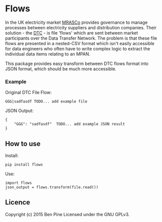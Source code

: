 # Flows

In the UK electricity market [MRASCo](https://www.mrasco.com/) provides governance to manage processes between electricity suppliers and distribution companies. Their solution - the [DTC](https://www.mrasco.com/mra-products/data-transfer-catalogue/) - is file 'flows' which are sent between market participants over the Data Transfer Network. The problem is that these file flows are presented in a nested-CSV format which isn't easily accessible for data engineers who often have to write complex logic to extract the individual data items relating to an MPAN.

This package provides easy transform between DTC flows format into JSON format, which should be much more accessible.

### Example

Original DTC File Flow:

```
GGG|sadfasdf TODO... add example file
```

JSON Output:

```
{
    "GGG": "sadfasdf"  TODO... add example JSON result
}
```

## How to use

Install:
```
pip install flows
```

Use:
```python:
import flows
json_output = flows.transform(file.read())
```

## Licence

Copyright (c) 2015 Ben Pine
Licensed under the GNU GPLv3.